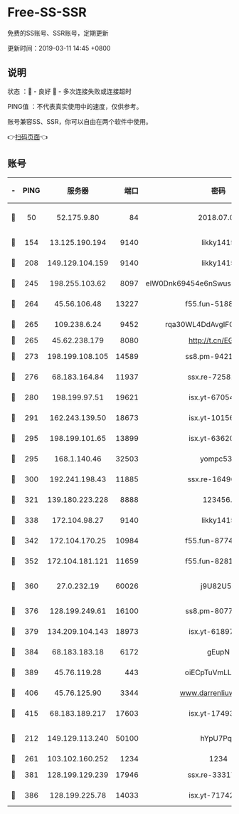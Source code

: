 # Free-SS-SSR

免费的SS账号、SSR账号，定期更新

更新时间：2019-03-11 14:45 +0800

## 说明

状态     ：🙂 - 良好 🙁 - 多次连接失败或连接超时

PING值   ：不代表真实使用中的速度，仅供参考。

账号兼容SS、SSR，你可以自由在两个软件中使用。

👉[扫码页面](https://liesauer.github.io/Free-SS-SSR/)👈

## 账号

|-|PING|服务器|端口|密码|加密方式|区域|
|:----:|:----:|:-----:|-----:|:----:|:----:|:----:|
|🙂|50|52.175.9.80|84|2018.07.07|chacha20-ietf-poly1305|HK|
|🙂|154|13.125.190.194|9140|likky1415|aes-256-cfb|KR|
|🙂|208|149.129.104.159|9140|likky1415|aes-256-cfb|HK|
|🙂|245|198.255.103.62|8097|eIW0Dnk69454e6nSwuspv9DmS201tQ0D|aes-256-cfb|US|
|🙂|264|45.56.106.48|13227|f55.fun-51885507|aes-256-cfb|US|
|🙂|265|109.238.6.24|9452|rqa30WL4DdAvgIFG6Fs3znzTa|aes-256-cfb|FR|
|🙂|265|45.62.238.179|8080|http://t.cn/EGJIyrl|rc4-md5|CA|
|🙂|273|198.199.108.105|14589|ss8.pm-94215844|aes-256-cfb|US|
|🙂|276|68.183.164.84|11937|ssx.re-72581382|aes-256-cfb|US|
|🙂|280|198.199.97.51|19621|isx.yt-67054944|aes-256-cfb|US|
|🙂|291|162.243.139.50|18673|isx.yt-10156175|aes-256-cfb|US|
|🙂|295|198.199.101.65|13899|isx.yt-63620378|aes-256-cfb|US|
|🙂|295|168.1.140.46|32503|yompc535|aes-256-cfb|AU|
|🙂|300|192.241.198.43|11885|ssx.re-16496938|aes-256-cfb|US|
|🙂|321|139.180.223.228|8888|123456..|aes-256-cfb|JP|
|🙂|338|172.104.98.27|9140|likky1415|aes-256-cfb|JP|
|🙂|342|172.104.170.25|10984|f55.fun-87743875|aes-256-cfb|SG|
|🙂|352|172.104.181.121|11659|f55.fun-82812137|aes-256-cfb|SG|
|🙂|360|27.0.232.19|60026|j9U82U53|xchacha20-ietf-poly1305|HK|
|🙂|376|128.199.249.61|16100|ss8.pm-80771462|aes-256-cfb|SG|
|🙂|379|134.209.104.143|18973|isx.yt-61897203|aes-256-cfb|SG|
|🙂|384|68.183.183.18|6172|gEupN|aes-256-cfb|SG|
|🙂|389|45.76.119.28|443|oiECpTuVmLLxk4Ts|aes-256-cfb|AU|
|🙂|406|45.76.125.90|3344|www.darrenliuwei.com|aes-256-cfb|AU|
|🙂|415|68.183.189.217|17603|isx.yt-17493612|aes-256-cfb|SG|
|🙂|212|149.129.113.240|50100|hYpU7PqP|chacha20-ietf-poly1305|CN|
|🙂|261|103.102.160.252|1234|1234|rc4-md5|JP|
|🙂|381|128.199.129.239|17946|ssx.re-33317571|aes-256-cfb|SG|
|🙂|386|128.199.225.78|14033|isx.yt-71742892|aes-256-cfb|SG|
